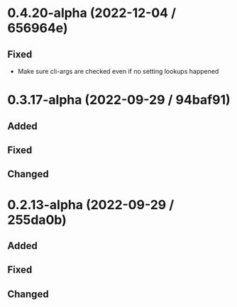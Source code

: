# 0.4.20-alpha (2022-12-04 / 656964e)

## Fixed

- Make sure cli-args are checked even if no setting lookups happened

# 0.3.17-alpha (2022-09-29 / 94baf91)

## Added

## Fixed

## Changed

# 0.2.13-alpha (2022-09-29 / 255da0b)

## Added

## Fixed

## Changed